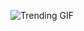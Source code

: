 
<!-- GIF_SECTION -->
![Trending GIF](https://media4.giphy.com/media/v1.Y2lkPThiYjIxNzcyazlramNpZDk5OHF2anFjM3VnbHZ4amM4eGVvMjlxcWxlMXYwOG5nMyZlcD12MV9naWZzX3NlYXJjaCZjdD1n/vikmf2KDVzxyE/giphy.gif)
<!-- END_GIF_SECTION -->
